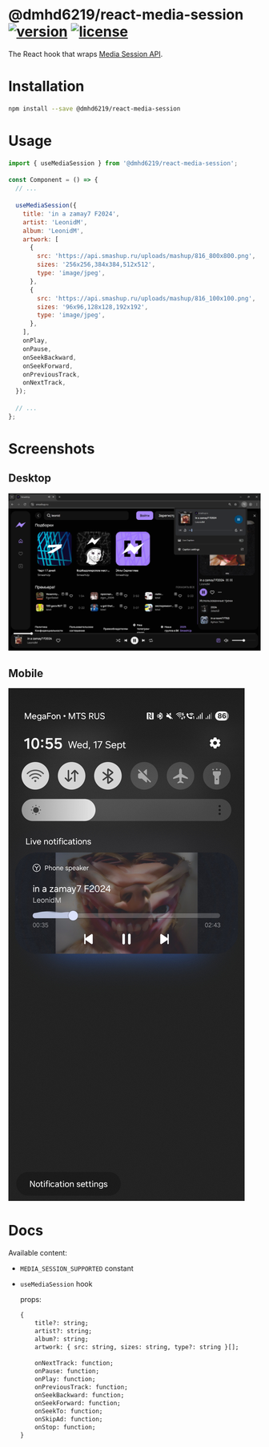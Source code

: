 # @dmhd6219/react-media-session [![version](https://img.shields.io/npm/v/@dmhd6219/react-media-session)](https://www.npmjs.com/package/@dmhd6219/react-media-session) [![license](https://img.shields.io/npm/l/@dmhd6219/react-media-session)](https://github.com/dmhd6219/react-media-session/blob/main/LICENSE)

The React hook that wraps [Media Session API](https://developer.mozilla.org/en-US/docs/Web/API/Media_Session_API).

# Installation

```bash
npm install --save @dmhd6219/react-media-session
```

# Usage

```jsx
import { useMediaSession } from '@dmhd6219/react-media-session';

const Component = () => {
  // ...

  useMediaSession({
    title: 'in a zamay7 F2024',
    artist: 'LeonidM',
    album: 'LeonidM',
    artwork: [
      {
        src: 'https://api.smashup.ru/uploads/mashup/816_800x800.png',
        sizes: '256x256,384x384,512x512',
        type: 'image/jpeg',
      },
      {
        src: 'https://api.smashup.ru/uploads/mashup/816_100x100.png',
        sizes: '96x96,128x128,192x192',
        type: 'image/jpeg',
      },
    ],
    onPlay,
    onPause,
    onSeekBackward,
    onSeekForward,
    onPreviousTrack,
    onNextTrack,
  });

  // ...
};
```

# Screenshots

## Desktop
![](assets/Screenshot_1.png)

## Mobile
![](assets/Screenshot_20250917_105521_Settings.jpg)

# Docs

Available content:
* `MEDIA_SESSION_SUPPORTED` constant
* `useMediaSession` hook

    props:
    ```
    {
        title?: string;
        artist?: string;
        album?: string;
        artwork: { src: string, sizes: string, type?: string }[];
        
        onNextTrack: function;
        onPause: function;
        onPlay: function;
        onPreviousTrack: function;
        onSeekBackward: function;
        onSeekForward: function;
        onSeekTo: function;
        onSkipAd: function;
        onStop: function;
    }
    ```
